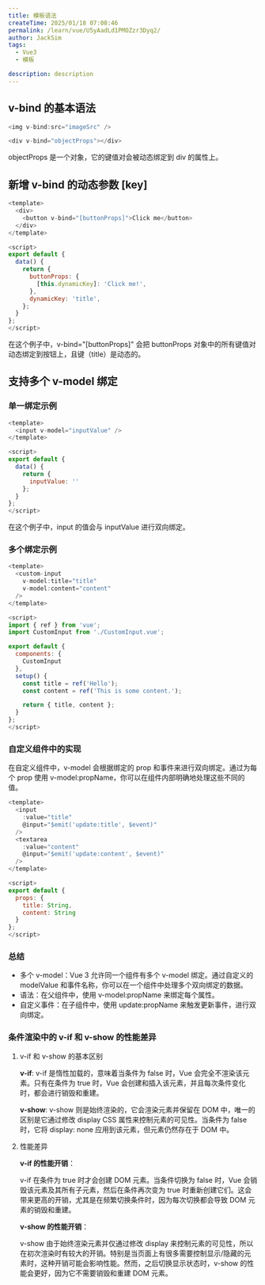 ```yaml
---
title: 模板语法
createTime: 2025/01/18 07:08:46
permalink: /learn/vue/U5yAadLd1PMOZzr3Dyq2/
author: JackSim
tags:
  - Vue3
  - 模板

description: description
---
```


## v-bind 的基本语法
```JavaScript
<img v-bind:src="imageSrc" /> 

<div v-bind="objectProps"></div>
```

objectProps 是一个对象，它的键值对会被动态绑定到 div 的属性上。

## 新增 v-bind 的动态参数 [key]
```JavaScript
<template>
  <div>
    <button v-bind="[buttonProps]">Click me</button>
  </div>
</template>

<script>
export default {
  data() {
    return {
      buttonProps: {
        [this.dynamicKey]: 'Click me!',
      },
      dynamicKey: 'title',
    };
  }
};
</script>
```
在这个例子中，v-bind="[buttonProps]" 会把 buttonProps 对象中的所有键值对动态绑定到按钮上，且键（title）是动态的。

## 支持多个 v-model 绑定

### 单一绑定示例
```JavaScript
<template>
  <input v-model="inputValue" />
</template>

<script>
export default {
  data() {
    return {
      inputValue: ''
    };
  }
};
</script>
```
在这个例子中，input 的值会与 inputValue 进行双向绑定。

### 多个绑定示例
```JavaScript
<template>
  <custom-input
    v-model:title="title"
    v-model:content="content"
  />
</template>

<script>
import { ref } from 'vue';
import CustomInput from './CustomInput.vue';

export default {
  components: {
    CustomInput
  },
  setup() {
    const title = ref('Hello');
    const content = ref('This is some content.');

    return { title, content };
  }
};
</script>
```
### 自定义组件中的实现

在自定义组件中，v-model 会根据绑定的 prop 和事件来进行双向绑定。通过为每个 prop 使用 v-model:propName，你可以在组件内部明确地处理这些不同的值。
```JavaScript
<template>
  <input
    :value="title"
    @input="$emit('update:title', $event)"
  />
  <textarea
    :value="content"
    @input="$emit('update:content', $event)"
  />
</template>

<script>
export default {
  props: {
    title: String,
    content: String
  }
};
</script>
```

### 总结

- 多个 v-model：Vue 3 允许同一个组件有多个 v-model 绑定。通过自定义的 modelValue 和事件名称，你可以在一个组件中处理多个双向绑定的数据。
- 语法：在父组件中，使用 v-model:propName 来绑定每个属性。
- 自定义事件：在子组件中，使用 update:propName 来触发更新事件，进行双向绑定。


### 条件渲染中的 v-if 和 v-show 的性能差异

1. v-if 和 v-show 的基本区别
    
    **v-if**: v-if 是惰性加载的，意味着当条件为 false 时，Vue 会完全不渲染该元素。只有在条件为 true 时，Vue 会创建和插入该元素，并且每次条件变化时，都会进行销毁和重建。

    **v-show**: v-show 则是始终渲染的，它会渲染元素并保留在 DOM 中，唯一的区别是它通过修改 display CSS 属性来控制元素的可见性。当条件为 false 时，它将 display: none 应用到该元素，但元素仍然存在于 DOM 中。

2. 性能差异
    
    **v-if 的性能开销**：

    v-if 在条件为 true 时才会创建 DOM 元素。当条件切换为 false 时，Vue 会销毁该元素及其所有子元素，然后在条件再次变为 true 时重新创建它们。这会带来更高的开销，尤其是在频繁切换条件时，因为每次切换都会导致 DOM 元素的销毁和重建。

    **v-show 的性能开销**：

    v-show 由于始终渲染元素并仅通过修改 display 来控制元素的可见性，所以在初次渲染时有较大的开销。特别是当页面上有很多需要控制显示/隐藏的元素时，这种开销可能会影响性能。然而，之后切换显示状态时，v-show 的性能会更好，因为它不需要销毁和重建 DOM 元素。
